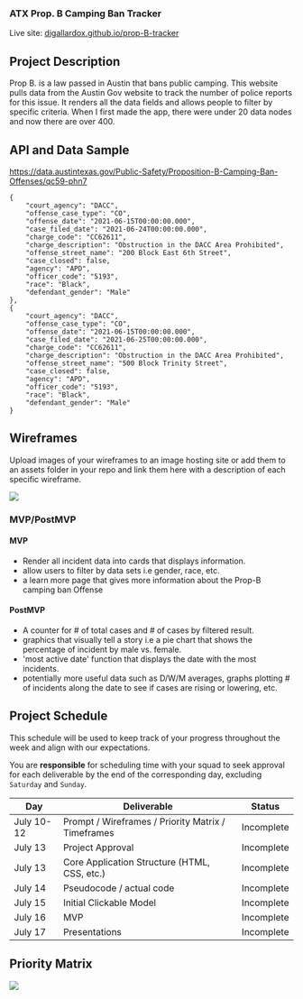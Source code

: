 ### ATX Prop. B Camping Ban Tracker
Live site: [digallardox.github.io/prop-B-tracker](digallardox.github.io/prop-B-tracker)

## Project Description
Prop B. is a law passed in Austin that bans public camping. This website pulls data from the Austin Gov website to track the number of police reports for this issue. It renders all the data fields and allows people to filter by specific criteria. When I first made the app, there were under 20 data nodes and now there are over 400. 

## API and Data Sample

https://data.austintexas.gov/Public-Safety/Proposition-B-Camping-Ban-Offenses/qc59-phn7

    {
        "court_agency": "DACC",
        "offense_case_type": "CO",
        "offense_date": "2021-06-15T00:00:00.000",
        "case_filed_date": "2021-06-24T00:00:00.000",
        "charge_code": "CC62611",
        "charge_description": "Obstruction in the DACC Area Prohibited",
        "offense_street_name": "200 Block East 6th Street",
        "case_closed": false,
        "agency": "APD",
        "officer_code": "5193",
        "race": "Black",
        "defendant_gender": "Male"
    },
    {
        "court_agency": "DACC",
        "offense_case_type": "CO",
        "offense_date": "2021-06-15T00:00:00.000",
        "case_filed_date": "2021-06-25T00:00:00.000",
        "charge_code": "CC62611",
        "charge_description": "Obstruction in the DACC Area Prohibited",
        "offense_street_name": "500 Block Trinity Street",
        "case_closed": false,
        "agency": "APD",
        "officer_code": "5193",
        "race": "Black",
        "defendant_gender": "Male"
    }

## Wireframes

Upload images of your wireframes to an image hosting site or add them to an assets folder in your repo and link them here with a description of each specific wireframe.

![](https://res.cloudinary.com/dhmx2wuik/image/upload/v1630329439/PXL_20210830_130345231_2_zb0k1k.jpg)

### MVP/PostMVP

#### MVP
* Render all incident data into cards that displays information.
* allow users to filter by data sets i.e gender, race, etc.
* a learn more page that gives more information about the Prop-B camping ban Offense


#### PostMVP  
* A counter for # of total cases and # of cases by filtered result.
* graphics that visually tell a story i.e a pie chart that shows the percentage of incident by male vs. female.
* 'most active date' function that displays the date with the most incidents.
* potentially more useful data such as D/W/M averages, graphs plotting # of incidents along the date to see if cases are rising or lowering, etc.

## Project Schedule

This schedule will be used to keep track of your progress throughout the week and align with our expectations.  

You are **responsible** for scheduling time with your squad to seek approval for each deliverable by the end of the corresponding day, excluding `Saturday` and `Sunday`.

|  Day | Deliverable | Status
|---|---| ---|
|July 10-12| Prompt / Wireframes / Priority Matrix / Timeframes | Incomplete
|July 13| Project Approval | Incomplete
|July 13| Core Application Structure (HTML, CSS, etc.) | Incomplete
|July 14| Pseudocode / actual code | Incomplete
|July 15| Initial Clickable Model  | Incomplete
|July 16| MVP | Incomplete
|July 17| Presentations | Incomplete

## Priority Matrix

![](https://res.cloudinary.com/dhmx2wuik/image/upload/v1630329443/PXL_20210830_130338656_ztnkbj.jpg)

